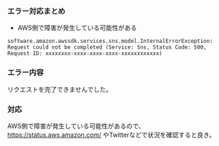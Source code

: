 ### エラー対応まとめ

* AWS側で障害が発生している可能性がある
```
software.amazon.awssdk.services.sns.model.InternalErrorException: Request could not be completed (Service: Sns, Status Code: 500, Request ID: xxxxxxxx-xxxx-xxxx-xxxx-xxxxxxxxxxxx)
```
### エラー内容
リクエストを完了できませんでした。
### 対応
AWS側で障害が発生している可能性があるので、https://status.aws.amazon.com/ やTwitterなどで状況を確認すると良き。